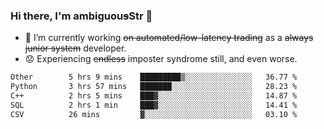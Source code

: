 ### Hi there, I'm ambiguou~~s~~Str 👋

<!--
**ambiguoustexture/ambiguoustexture** is a ✨ _special_ ✨ repository because its `README.md` (this file) appears on your GitHub profile.

Here are some ideas to get you started:
-->
- 🔭 I’m currently working ~~on automated/low-latency trading~~ as a ~~always junior system~~ developer.
- :worried: Experiencing ~~endless~~ imposter syndrome still, and even worse.

<!--START_SECTION:waka-->

```txt
Other        5 hrs 9 mins    █████████▒░░░░░░░░░░░░░░░   36.77 %
Python       3 hrs 57 mins   ███████░░░░░░░░░░░░░░░░░░   28.23 %
C++          2 hrs 5 mins    ███▓░░░░░░░░░░░░░░░░░░░░░   14.87 %
SQL          2 hrs 1 min     ███▓░░░░░░░░░░░░░░░░░░░░░   14.41 %
CSV          26 mins         ▓░░░░░░░░░░░░░░░░░░░░░░░░   03.10 %
```

<!--END_SECTION:waka-->
